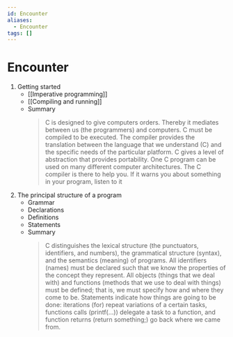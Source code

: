```yaml
---
id: Encounter
aliases:
  - Encounter
tags: []
---
```


# Encounter

1. Getting started 
   - [[Imperative programming]]
   - [[Compiling and running]]
   - Summary 
     > C is designed to give computers orders. Thereby it mediates between us (the programmers) and computers.
     > C must be compiled to be executed. The compiler provides the translation between the language that we understand (C) and the specific needs of the particular platform.
     > C gives a level of abstraction that provides portability. One C program can be used on many different computer architectures.
     > The C compiler is there to help you. If it warns you about something in your program, listen to it
2. The principal structure of a program 
   - Grammar
   - Declarations
   - Definitions
   - Statements
   - Summary
     > C distinguishes the lexical structure (the punctuators, identifiers, and numbers), the grammatical structure (syntax), and the semantics (meaning) of programs.
     > All identifiers (names) must be declared such that we know the properties of the concept they represent.
     > All objects (things that we deal with) and functions (methods that we use to deal with things) must be defined; that is, we must specify how and where they come to be.
     > Statements indicate how things are going to be done: iterations (for) repeat variations of a certain tasks, functions calls (printf(...)) delegate a task to a function, and function returns (return something;) go back where we came from.

